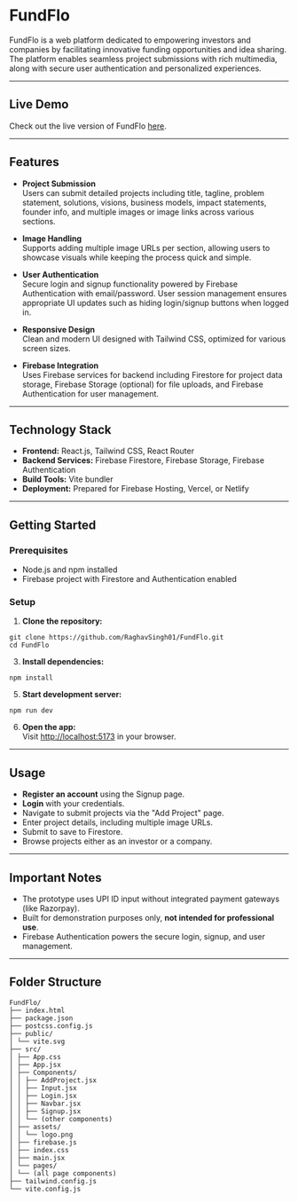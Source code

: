 # FundFlo

FundFlo is a web platform dedicated to empowering investors and companies by facilitating innovative funding opportunities and idea sharing. The platform enables seamless project submissions with rich multimedia, along with secure user authentication and personalized experiences.


---
## Live Demo

Check out the live version of FundFlo [here](https://fund-flo.netlify.app/).

---

## Features

- **Project Submission**  
  Users can submit detailed projects including title, tagline, problem statement, solutions, visions, business models, impact statements, founder info, and multiple images or image links across various sections.

- **Image Handling**  
  Supports adding multiple image URLs per section, allowing users to showcase visuals while keeping the process quick and simple.  

- **User Authentication**  
  Secure login and signup functionality powered by Firebase Authentication with email/password. User session management ensures appropriate UI updates such as hiding login/signup buttons when logged in.

- **Responsive Design**  
  Clean and modern UI designed with Tailwind CSS, optimized for various screen sizes.

- **Firebase Integration**  
  Uses Firebase services for backend including Firestore for project data storage, Firebase Storage (optional) for file uploads, and Firebase Authentication for user management.

---

## Technology Stack

- **Frontend:** React.js, Tailwind CSS, React Router  
- **Backend Services:** Firebase Firestore, Firebase Storage, Firebase Authentication  
- **Build Tools:** Vite bundler  
- **Deployment:** Prepared for Firebase Hosting, Vercel, or Netlify

---

## Getting Started

### Prerequisites
- Node.js and npm installed
- Firebase project with Firestore and Authentication enabled

### Setup

1. **Clone the repository:**
```
git clone https://github.com/RaghavSingh01/FundFlo.git
cd FundFlo
```

3. **Install dependencies:**
```
npm install
```

5. **Start development server:**
```
npm run dev
```

6. **Open the app:**  
Visit [http://localhost:5173](http://localhost:5173) in your browser.

---

## Usage

- **Register an account** using the Signup page.  
- **Login** with your credentials.  
- Navigate to submit projects via the "Add Project" page.  
- Enter project details, including multiple image URLs.  
- Submit to save to Firestore.  
- Browse projects either as an investor or a company.

---

## Important Notes

- The prototype uses UPI ID input without integrated payment gateways (like Razorpay).  
- Built for demonstration purposes only, **not intended for professional use**.
- Firebase Authentication powers the secure login, signup, and user management.

---

## Folder Structure

```
FundFlo/
├── index.html
├── package.json
├── postcss.config.js
├── public/
│ └── vite.svg
├── src/
│ ├── App.css
│ ├── App.jsx
│ ├── Components/
│ │ ├── AddProject.jsx
│ │ ├── Input.jsx
│ │ ├── Login.jsx
│ │ ├── Navbar.jsx
│ │ ├── Signup.jsx
│ │ └── (other components)
│ ├── assets/
│ │ └── logo.png
│ ├── firebase.js
│ ├── index.css
│ ├── main.jsx
│ └── pages/
│ └── (all page components)
├── tailwind.config.js
└── vite.config.js

```
